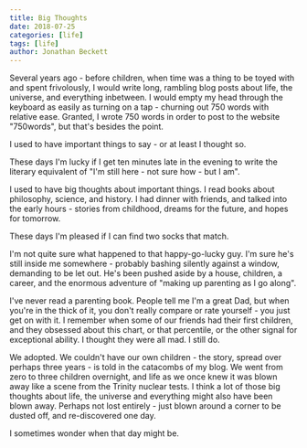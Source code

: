 ```yaml
---
title: Big Thoughts
date: 2018-07-25
categories: [life]
tags: [life]
author: Jonathan Beckett
---
```


Several years ago - before children, when time was a thing to be toyed with and spent frivolously, I would write long, rambling blog posts about life, the universe, and everything inbetween. I would empty my head through the keyboard as easily as turning on a tap - churning out 750 words with relative ease. Granted, I wrote 750 words in order to post to the website "750words", but that's besides the point.

I used to have important things to say - or at least I thought so.

These days I'm lucky if I get ten minutes late in the evening to write the literary equivalent of "I'm still here - not sure how - but I am".

I used to have big thoughts about important things. I read books about philosophy, science, and history. I had dinner with friends, and talked into the early hours - stories from childhood, dreams for the future, and hopes for tomorrow.

These days I'm pleased if I can find two socks that match.

I'm not quite sure what happened to that happy-go-lucky guy. I'm sure he's still inside me somewhere - probably bashing silently against a window, demanding to be let out. He's been pushed aside by a house, children, a career, and the enormous adventure of "making up parenting as I go along".

I've never read a parenting book. People tell me I'm a great Dad, but when you're in the thick of it, you don't really compare or rate yourself - you just get on with it. I remember when some of our friends had their first children, and they obsessed about this chart, or that percentile, or the other signal for exceptional ability. I thought they were all mad. I still do.

We adopted. We couldn't have our own children - the story, spread over perhaps three years - is told in the catacombs of my blog. We went from zero to three children overnight, and life as we once knew it was blown away like a scene from the Trinity nuclear tests. I think a lot of those big thoughts about life, the universe and everything might also have been blown away. Perhaps not lost entirely - just blown around a corner to be dusted off, and re-discovered one day.

I sometimes wonder when that day might be.